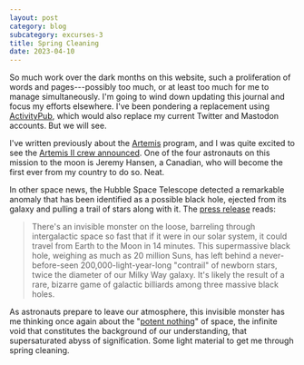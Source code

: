 ```yaml
---
layout: post
category: blog
subcategory: excurses-3
title: Spring Cleaning
date: 2023-04-10
---
```


So much work over the dark months on this website, such a proliferation of words and pages---possibly too much, or at least too much for me to manage simultaneously. I'm going to wind down updating this journal and focus my efforts elsewhere. I've been pondering a replacement using [ActivityPub](https://activitypub.rocks/), which would also replace my current Twitter and Mastodon accounts. But we will see.

I've written previously about the [Artemis](/2022/07/30/artemis) program, and I was quite excited to see the [Artemis II crew announced](https://www.nasa.gov/specials/artemis-ii/). One of the four astronauts on this mission to the moon is Jeremy Hansen, a Canadian, who will become the first ever from my country to do so. Neat.

In other space news, the Hubble Space Telescope detected a remarkable anomaly that has been identified as a possible black hole, ejected from its galaxy and pulling a trail of stars along with it. The [press release](https://hubblesite.org/contents/news-releases/2023/news-2023-010) reads:

> There's an invisible monster on the loose, barreling through intergalactic space so fast that if it were in our solar system, it could travel from Earth to the Moon in 14 minutes. This supermassive black hole, weighing as much as 20 million Suns, has left behind a never-before-seen 200,000-light-year-long "contrail" of newborn stars, twice the diameter of our Milky Way galaxy. It's likely the result of a rare, bizarre game of galactic billiards among three massive black holes.

As astronauts prepare to leave our atmosphere, this invisible monster has me thinking once again about the "[potent nothing](https://www.steinea.ca/2022/09/06/jupiter)" of space, the infinite void that constitutes the background of our understanding, that supersaturated abyss of signification. Some light material to get me through spring cleaning.
